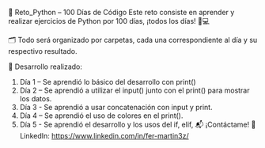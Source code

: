 🐍 Reto_Python – 100 Días de Código
Este reto consiste en aprender y realizar ejercicios de Python por 100 días, ¡todos los días! 📆💻

🗂️ Todo será organizado por carpetas, cada una correspondiente al día y su respectivo resultado.

🚀 Desarrollo realizado:
1. Día 1 – Se aprendió lo básico del desarrollo con print()
2. Día 2 – Se aprendió a utilizar el input() junto con el print() para mostrar los datos.
3. Día 3 - Se aprendió a usar concatenación con input y print.
4. Día 4 – Se aprendió el uso de colores en el print().
5. Día 5 - Se aprendió el desarrollo y los usos del if, elif, 
📬 ¡Contáctame!
🔗 LinkedIn: https://www.linkedin.com/in/fer-martin3z/
